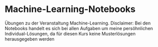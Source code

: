 # Machine-Learning-Notebooks
Übungen zu der Veranstaltung Machine-Learning. 
Disclaimer: Bei den Notebooks handelt es sich bei allen Aufgaben um meine persöhnlichen Individual-Lösungen, da für diesen Kurs keine Musterlösungen herausgegeben werden
